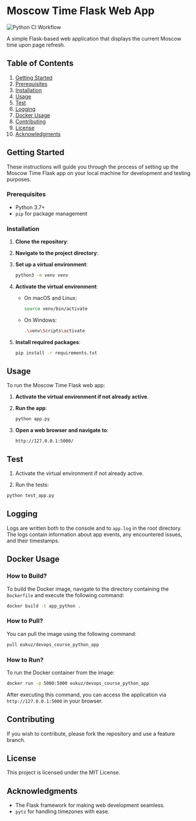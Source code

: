 # Moscow Time Flask Web App

![Python CI Workflow](https://github.com/eukuz/devops-course-labs/actions/workflows/Python%20CI%20Workflow/badge.svg)

A simple Flask-based web application that displays the current Moscow time upon page refresh.

## Table of Contents

1. [Getting Started](#getting-started)
2. [Prerequisites](#prerequisites)
3. [Installation](#installation)
4. [Usage](#usage)
5. [Test](#test)
6. [Logging](#logging)
7. [Docker Usage](#docker-usage)
8. [Contributing](#contributing)
9. [License](#license)
10. [Acknowledgments](#acknowledgments)

## Getting Started

These instructions will guide you through the process of setting up the Moscow Time Flask app on your local machine for development and testing purposes.

### Prerequisites

- Python 3.7+
- `pip` for package management

### Installation

1. **Clone the repository**:

2. **Navigate to the project directory**:

3. **Set up a virtual environment**:
    ```bash
    python3 -m venv venv
    ```

4. **Activate the virtual environment**:
    - On macOS and Linux:
        ```bash
        source venv/bin/activate
        ```
    - On Windows:
        ```bash
        .\venv\Scripts\activate
        ```

5. **Install required packages**:
    ```bash
    pip install -r requirements.txt
    ```
   
## Usage

To run the Moscow Time Flask web app:

1. **Activate the virtual environment if not already active**.

2. **Run the app**:
    ```bash
    python app.py
    ```

3. **Open a web browser and navigate to**:
    ```
    http://127.0.0.1:5000/
    ```

## Test
1. Activate the virtual environment if not already active.

2. Run the tests:

```bash
python test_app.py
```

## Logging

Logs are written both to the console and to `app.log` in the root directory. The logs contain information about app events, any encountered issues, and their timestamps.

## Docker Usage

### How to Build?

To build the Docker image, navigate to the directory containing the `Dockerfile` and execute the following command:

```bash
docker build -t app_python .
```

### How to Pull?

You can pull the image using the following command:

```bash
pull eukuz/devops_course_python_app
```

### How to Run?

To run the Docker container from the image:

```bash
docker run -p 5000:5000 eukuz/devops_course_python_app 
```

After executing this command, you can access the application via `http://127.0.0.1:5000` in your browser.


## Contributing

If you wish to contribute, please fork the repository and use a feature branch.

## License

This project is licensed under the MIT License.

## Acknowledgments

- The Flask framework for making web development seamless.
- `pytz` for handling timezones with ease.
